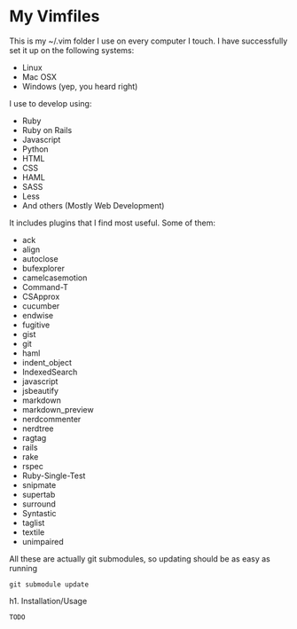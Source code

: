 My Vimfiles
===========

This is my ~/.vim folder I use on every computer I touch. I have successfully
set it up on the following systems:

* Linux
* Mac OSX
* Windows (yep, you heard right)

I use to develop using:

* Ruby
* Ruby on Rails
* Javascript
* Python
* HTML
* CSS
* HAML
* SASS
* Less
* And others (Mostly Web Development)

It includes plugins that I find most useful. Some of them:

* ack
* align
* autoclose
* bufexplorer
* camelcasemotion
* Command-T
* CSApprox
* cucumber
* endwise
* fugitive
* gist
* git
* haml
* indent_object
* IndexedSearch
* javascript
* jsbeautify
* markdown
* markdown_preview
* nerdcommenter
* nerdtree
* ragtag
* rails
* rake
* rspec
* Ruby-Single-Test
* snipmate
* supertab
* surround
* Syntastic
* taglist
* textile
* unimpaired

All these are actually git submodules, so updating should be as easy as running

    git submodule update

h1. Installation/Usage

    TODO
